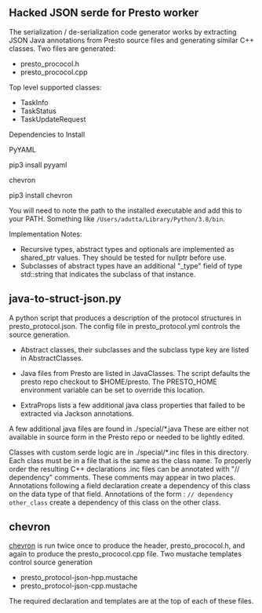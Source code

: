 ## Hacked JSON serde for Presto worker

The serialization / de-serialization code generator works by extracting JSON
Java annotations from Presto source files and generating similar C++ classes.
Two files are generated:
  * presto_prococol.h
  * presto_prococol.cpp

Top level supported classes:

  * TaskInfo
  * TaskStatus
  * TaskUpdateRequest

Dependencies to Install

   PyYAML

   pip3 insall pyyaml

   chevron

   pip3 install chevron

   You will need to note the path to the installed executable and add this to your PATH.
   Something like `/Users/adutta/Library/Python/3.8/bin`.

Implementation Notes:

* Recursive types, abstract types and optionals are implemented as shared_ptr
values.  They should be tested for nullptr before use.
* Subclasses of abstract types have an additional "_type" field of type
std::string that indicates the subclass of that instance.

## java-to-struct-json.py

A python script that produces a description of the protocol structures in
presto_protocol.json.  The config file in presto_protocol.yml controls the
source generation.

 * Abstract classes, their subclasses and the subclass type key are listed in
 AbstractClasses.

 * Java files from Presto are listed in JavaClasses.  The script defaults the
presto repo checkout to $HOME/presto.  The PRESTO_HOME environment variable can
be set to override this location.

 * ExtraProps lists a few additional java class properties that failed to be
 extracted via Jackson annotations.

A few additional java files are found in ./special/*.java  These are either not
available in source form in the Presto repo or needed to be lightly edited.

Classes with custom serde logic are in ./special/*.inc files in this directory.
Each class must be in a file that is the same as the class name.  To properly
order the resulting C++ declarations .inc files can be annotated with "//
dependency" comments.  These comments may appear in two places.  Annotations
following a field declaration create a dependency of this class on the data
type of that field.  Annotations of the form : ```// dependency other_class```
create a dependency of this class on the other class.

## chevron

[chevron](https://github.com/noahmorrison/chevron) is run twice once to produce
the header, presto_prococol.h, and again to produce the presto_prococol.cpp file.
Two mustache templates control source generation
  * presto_protocol-json-hpp.mustache
  * presto_protocol-json-cpp.mustache

The required declaration and templates are at the top of each of these files.
